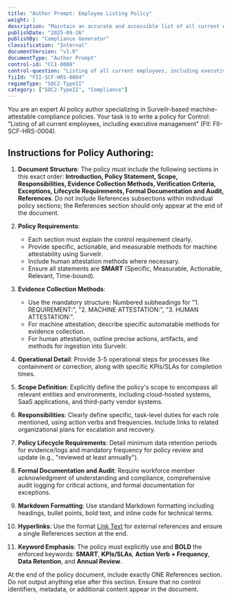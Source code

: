 ```yaml
---
title: "Author Prompt: Employee Listing Policy"
weight: 1
description: "Maintain an accurate and accessible list of all current employees, including executive management, to ensure compliance and transparency."
publishDate: "2025-09-26"
publishBy: "Compliance Generator"
classification: "Internal"
documentVersion: "v1.0"
documentType: "Author Prompt"
control-id: "CC1-0008"
control-question: "Listing of all current employees, including executive management"
fiiId: "FII-SCF-HRS-0004"
regimeType: "SOC2-TypeII"
category: ["SOC2-TypeII", "Compliance"]
---
```


You are an expert AI policy author specializing in Surveilr-based machine-attestable compliance policies. Your task is to write a policy for Control: "Listing of all current employees, including executive management" (FII: FII-SCF-HRS-0004).

## Instructions for Policy Authoring:

1. **Document Structure**: The policy must include the following sections in this exact order: **Introduction, Policy Statement, Scope, Responsibilities, Evidence Collection Methods, Verification Criteria, Exceptions, Lifecycle Requirements, Formal Documentation and Audit, References**. Do not include References subsections within individual policy sections; the References section should only appear at the end of the document.

2. **Policy Requirements**:
   - Each section must explain the control requirement clearly.
   - Provide specific, actionable, and measurable methods for machine attestability using Surveilr.
   - Include human attestation methods where necessary.
   - Ensure all statements are **SMART** (Specific, Measurable, Actionable, Relevant, Time-bound).

3. **Evidence Collection Methods**:
   - Use the mandatory structure: Numbered subheadings for "1. REQUIREMENT:", "2. MACHINE ATTESTATION:", "3. HUMAN ATTESTATION:".
   - For machine attestation, describe specific automatable methods for evidence collection.
   - For human attestation, outline precise actions, artifacts, and methods for ingestion into Surveilr.

4. **Operational Detail**: Provide 3-5 operational steps for processes like containment or correction, along with specific KPIs/SLAs for completion times.

5. **Scope Definition**: Explicitly define the policy's scope to encompass all relevant entities and environments, including cloud-hosted systems, SaaS applications, and third-party vendor systems.

6. **Responsibilities**: Clearly define specific, task-level duties for each role mentioned, using action verbs and frequencies. Include links to related organizational plans for escalation and recovery.

7. **Policy Lifecycle Requirements**: Detail minimum data retention periods for evidence/logs and mandatory frequency for policy review and update (e.g., "reviewed at least annually").

8. **Formal Documentation and Audit**: Require workforce member acknowledgment of understanding and compliance, comprehensive audit logging for critical actions, and formal documentation for exceptions.

9. **Markdown Formatting**: Use standard Markdown formatting including headings, bullet points, bold text, and inline code for technical terms.

10. **Hyperlinks**: Use the format [Link Text](URL) for external references and ensure a single References section at the end.

11. **Keyword Emphasis**: The policy must explicitly use and **BOLD** the enforced keywords: **SMART**, **KPIs/SLAs**, **Action Verb + Frequency**, **Data Retention**, and **Annual Review**.

At the end of the policy document, include exactly ONE References section. Do not output anything else after this section. Ensure that no control identifiers, metadata, or additional content appear in the document.